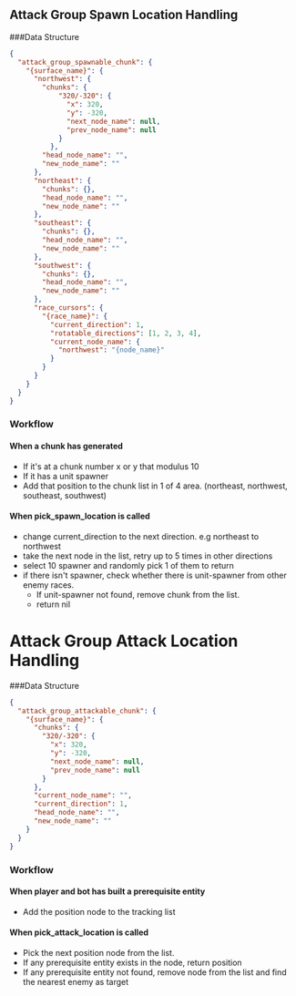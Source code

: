 ## Attack Group Spawn Location Handling
###Data Structure
```json
{
  "attack_group_spawnable_chunk": {
    "{surface_name}": {
      "northwest": {
        "chunks": {
            "320/-320": {
              "x": 320,
              "y": -320,
              "next_node_name": null,
              "prev_node_name": null
            }
          },
        "head_node_name": "",
        "new_node_name": ""
      },
      "northeast": {
        "chunks": {},
        "head_node_name": "",
        "new_node_name": ""
      },
      "southeast": {
        "chunks": {},
        "head_node_name": "",
        "new_node_name": ""
      },
      "southwest": {
        "chunks": {},
        "head_node_name": "",
        "new_node_name": ""
      },
      "race_cursors": {
        "{race_name}": {
          "current_direction": 1,
          "rotatable_directions": [1, 2, 3, 4],
          "current_node_name": {
            "northwest": "{node_name}"
          }
        }
      }
    }
  } 
}
```

### Workflow

#### When a chunk has generated 
- If it's at a chunk number x or y that modulus 10
- If it has a unit spawner
- Add that position to the chunk list in 1 of 4 area. (northeast, northwest, southeast, southwest)

#### When pick_spawn_location is called
- change current_direction to the next direction. e.g northeast to northwest
- take the next node in the list, retry up to 5 times in other directions
- select 10 spawner and randomly pick 1 of them to return
- if there isn't spawner, check whether there is unit-spawner from other enemy races.
  - If unit-spawner not found, remove chunk from the list.
  - return nil

# Attack Group Attack Location Handling

###Data Structure
```json
{
  "attack_group_attackable_chunk": {
    "{surface_name}": {
      "chunks": {
        "320/-320": {
          "x": 320,
          "y": -320,
          "next_node_name": null,
          "prev_node_name": null
        }
      },
      "current_node_name": "",
      "current_direction": 1,
      "head_node_name": "",
      "new_node_name": ""
    }
  }  
}
```

### Workflow

#### When player and bot has built a prerequisite entity
- Add the position node to the tracking list

#### When pick_attack_location is called
- Pick the next position node from the list.
- If any prerequisite entity exists in the node, return position
- If any prerequisite entity not found, remove node from the list and find the nearest enemy as target